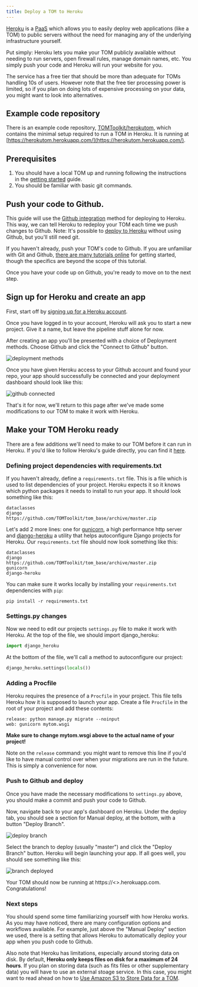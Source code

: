 ```yaml
---
title: Deploy a TOM to Heroku
---
```


[Heroku](https://heroku.com) is a
[PaaS](https://en.wikipedia.org/wiki/Platform_as_a_service) which allows you to
easily deploy web applications (like a TOM) to public servers without the need for
managing any of the underlying infrastructure yourself.

Put simply: Heroku lets you make your TOM publicly available without needing to
run servers, open firewall rules, manage domain names, etc. You simply push your
code and Heroku will run your website for you.

The service has a free tier that should be more than adequate for TOMs handling
10s of users. However note that the free tier processing power is limited, so if
you plan on doing lots of expensive processing on your data, you might want to
look into alternatives.


## Example code repository

There is an example code repository,
[TOMToolkit/herokutom](https://github.com/TOMToolkit/herokutom), which contains the
minimal setup required to run a TOM in Heroku. It is running at
[https://herokutom.herokuapp.com/](https://herokutom.herokuapp.com/).


## Prerequisites

1. You should have a local TOM up and running following the instructions in the
[getting started](/docs/getting_started) guide.
2. You should be familiar with basic git commands.

## Push your code to Github.
This guide will use the
[Github integration](https://devcenter.heroku.com/articles/github-integration)
method for deploying to Heroku. This way, we can tell Heroku to redeploy your TOM
each time we push changes to Github. Note: It's possible to [deploy to
Heroku](https://devcenter.heroku.com/articles/git) without using Github, but
you'll still need git.

If you haven't already, push your TOM's code to Github. If you are unfamiliar with
Git and Github, [there are many tutorials
online](https://guides.github.com/activities/hello-world/) for getting started,
though the specifics are beyond the scope of this tutorial.

Once you have your code up on Github, you're ready to move on to the next step.

## Sign up for Heroku and create an app

First, start off by [signing up for a Heroku account](https://signup.heroku.com/).

Once you have logged in to your account, Heroku will ask you to start a new
project. Give it a name, but leave the pipeline stuff alone for now.

After creating an app you'll be presented with a choice of Deployment methods.
Choose Github and click the "Connect to Github" button.

![deployment methods](/assets/img/heroku_deploy_doc/githubintegration.png)

Once you have given Heroku access to your Github account and found your repo, your
app should successfully be connected and your deployment dashboard should look
like this:

![github connected](/assets/img/heroku_deploy_doc/githubconnected.png)


That's it for now, we'll return to this page after we've made some modifications
to our TOM to make it work with Heroku.

## Make your TOM Heroku ready

There are a few additions we'll need to make to our TOM before it can run in
Heroku. If you'd like to follow Heroku's guide directly, you can find it
[here](https://devcenter.heroku.com/articles/django-app-configuration).

### Defining project dependencies with requirements.txt

If you haven't already, define a `requirements.txt` file. This is a file which is
used to list dependencies of your project. Heroku expects it so it knows which
python packages it needs to install to run your app. It should look something like
this:

    dataclasses
    django
    https://github.com/TOMToolkit/tom_base/archive/master.zip

Let's add 2 more lines: one for [gunicorn](https://gunicorn.org/), a high
performance http server and
[django-heroku](https://github.com/heroku/django-heroku) a utility that helps
autoconfigure Django projects for Heroku. Our `requirements.txt` file should now
look something like this:

    dataclasses
    django
    https://github.com/TOMToolkit/tom_base/archive/master.zip
    gunicorn
    django-heroku

You can make sure it works locally by installing your `requirements.txt`
dependencies with `pip`:

    pip install -r requirements.txt

### Settings.py changes

Now we need to edit our projects `settings.py` file to make it work with Heroku.
At the top of the file, we should import django_heroku:

```python
import django_heroku
```

At the bottom of the file, we'll call a method to autoconfigure our project:

```python
django_heroku.settings(locals())
```

### Adding a Procfile

Heroku requires the presence of a `Procfile` in your project. This file tells
Heroku how it is supposed to launch your app. Create a file `Procfile` in the root
of your project and add these contents:

    release: python manage.py migrate --noinput
    web: gunicorn mytom.wsgi

**Make sure to change mytom.wsgi above to the actual name of your project!**

Note on the `release` command: you might want to remove this line if you'd like to
have manual control over when your migrations are run in the future. This is
simply a convenience for now.


### Push to Github and deploy

Once you have made the necessary modifications to `settings.py` above, you should
make a commit and push your code to Github.

Now, navigate back to your app's dashboard on Heroku. Under the deploy tab, you
should see a section for Manual deploy, at the bottom, with a button "Deploy
Branch".


![deploy branch](/assets/img/heroku_deploy_doc/herokudeploybranch.png)

Select the branch to deploy (usually "master") and click the "Deploy Branch"
button. Heroku will begin launching your app. If all goes well, you should see
something like this:

![branch deployed](/assets/img/heroku_deploy_doc/branchdeployed.png)

Your TOM should now be running at https://<<appname>>.herokuapp.com.
Congratulations!

### Next steps

You should spend some time familiarizing yourself with how Heroku works. As you
may have noticed, there are many configuration options and workflows available.
For example, just above the "Manual Deploy" section we used, there is a setting
that allows Heroku to automatically deploy your app when you push code to Github.

Also note that Heroku has limitations, especially around storing data on disk. By
default, **Heroku only keeps files on disk for a maximum of 24 hours**. If you
plan on storing data (such as fits files or other supplementary data) you will
have to use an external stoage service. In this case, you might want to read ahead
on how to [Use Amazon S3 to Store Data for a
TOM](https://tomtoolkit.github.io/docs/amazons3).

